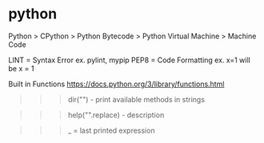 # python
Python > CPython > Python Bytecode > Python Virtual Machine > Machine Code

LINT = Syntax Error ex. pylint, mypip
PEP8 = Code Formatting ex. x=1 will be x = 1

Built in Functions
https://docs.python.org/3/library/functions.html


>>> dir("") - print available methods in strings

>>> help("".replace) - description

>>> _ = last printed expression
